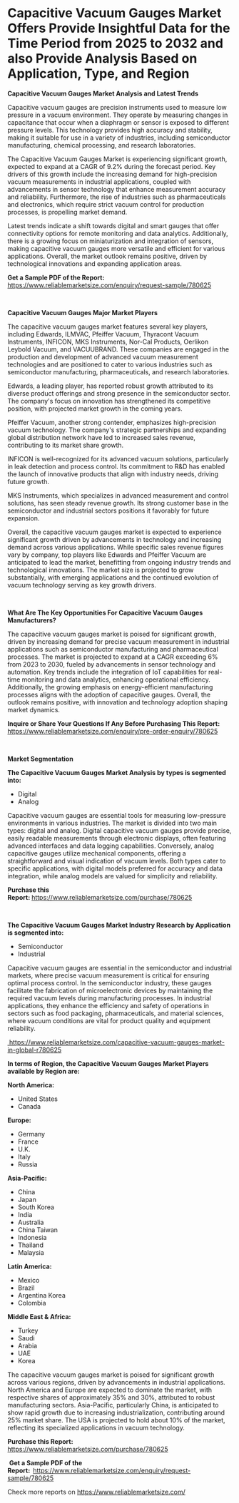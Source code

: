 <p><h1>Capacitive Vacuum Gauges Market Offers Provide Insightful Data for the Time Period from 2025 to 2032 and also Provide Analysis Based on Application, Type, and Region</h1></p><p><strong>Capacitive Vacuum Gauges Market Analysis and Latest Trends</strong></p>
<p><p>Capacitive vacuum gauges are precision instruments used to measure low pressure in a vacuum environment. They operate by measuring changes in capacitance that occur when a diaphragm or sensor is exposed to different pressure levels. This technology provides high accuracy and stability, making it suitable for use in a variety of industries, including semiconductor manufacturing, chemical processing, and research laboratories.</p><p>The Capacitive Vacuum Gauges Market is experiencing significant growth, expected to expand at a CAGR of 9.2% during the forecast period. Key drivers of this growth include the increasing demand for high-precision vacuum measurements in industrial applications, coupled with advancements in sensor technology that enhance measurement accuracy and reliability. Furthermore, the rise of industries such as pharmaceuticals and electronics, which require strict vacuum control for production processes, is propelling market demand. </p><p>Latest trends indicate a shift towards digital and smart gauges that offer connectivity options for remote monitoring and data analytics. Additionally, there is a growing focus on miniaturization and integration of sensors, making capacitive vacuum gauges more versatile and efficient for various applications. Overall, the market outlook remains positive, driven by technological innovations and expanding application areas.</p></p>
<p><strong>Get a Sample PDF of the Report:&nbsp;</strong> <a href="https://www.reliablemarketsize.com/enquiry/request-sample/780625?utm_campaign=2996&utm_medium=2&utm_source=Github&utm_content=ia&utm_term=26032025&utm_id=capacitive-vacuum-gauges">https://www.reliablemarketsize.com/enquiry/request-sample/780625</a></p>
<p>&nbsp;</p>
<p><strong>Capacitive Vacuum Gauges Major Market Players</strong></p>
<p><p>The capacitive vacuum gauges market features several key players, including Edwards, ILMVAC, Pfeiffer Vacuum, Thyracont Vacuum Instruments, INFICON, MKS Instruments, Nor-Cal Products, Oerlikon Leybold Vacuum, and VACUUBRAND. These companies are engaged in the production and development of advanced vacuum measurement technologies and are positioned to cater to various industries such as semiconductor manufacturing, pharmaceuticals, and research laboratories.</p><p>Edwards, a leading player, has reported robust growth attributed to its diverse product offerings and strong presence in the semiconductor sector. The company's focus on innovation has strengthened its competitive position, with projected market growth in the coming years.</p><p>Pfeiffer Vacuum, another strong contender, emphasizes high-precision vacuum technology. The company's strategic partnerships and expanding global distribution network have led to increased sales revenue, contributing to its market share growth.</p><p>INFICON is well-recognized for its advanced vacuum solutions, particularly in leak detection and process control. Its commitment to R&D has enabled the launch of innovative products that align with industry needs, driving future growth.</p><p>MKS Instruments, which specializes in advanced measurement and control solutions, has seen steady revenue growth. Its strong customer base in the semiconductor and industrial sectors positions it favorably for future expansion.</p><p>Overall, the capacitive vacuum gauges market is expected to experience significant growth driven by advancements in technology and increasing demand across various applications. While specific sales revenue figures vary by company, top players like Edwards and Pfeiffer Vacuum are anticipated to lead the market, benefitting from ongoing industry trends and technological innovations. The market size is projected to grow substantially, with emerging applications and the continued evolution of vacuum technology serving as key growth drivers.</p></p>
<p>&nbsp;</p>
<p><strong>What Are The Key Opportunities For Capacitive Vacuum Gauges Manufacturers?</strong></p>
<p><p>The capacitive vacuum gauges market is poised for significant growth, driven by increasing demand for precise vacuum measurement in industrial applications such as semiconductor manufacturing and pharmaceutical processes. The market is projected to expand at a CAGR exceeding 6% from 2023 to 2030, fueled by advancements in sensor technology and automation. Key trends include the integration of IoT capabilities for real-time monitoring and data analytics, enhancing operational efficiency. Additionally, the growing emphasis on energy-efficient manufacturing processes aligns with the adoption of capacitive gauges. Overall, the outlook remains positive, with innovation and technology adoption shaping market dynamics.</p></p>
<p><strong>Inquire or Share Your Questions If Any Before Purchasing This Report:</strong> <a href="https://www.reliablemarketsize.com/enquiry/pre-order-enquiry/780625?utm_campaign=2996&utm_medium=2&utm_source=Github&utm_content=ia&utm_term=26032025&utm_id=capacitive-vacuum-gauges">https://www.reliablemarketsize.com/enquiry/pre-order-enquiry/780625</a></p>
<p>&nbsp;</p>
<p><strong>Market Segmentation</strong></p>
<p><strong>The Capacitive Vacuum Gauges Market Analysis by types is segmented into:</strong></p>
<p><ul><li>Digital</li><li>Analog</li></ul></p>
<p><p>Capacitive vacuum gauges are essential tools for measuring low-pressure environments in various industries. The market is divided into two main types: digital and analog. Digital capacitive vacuum gauges provide precise, easily readable measurements through electronic displays, often featuring advanced interfaces and data logging capabilities. Conversely, analog capacitive gauges utilize mechanical components, offering a straightforward and visual indication of vacuum levels. Both types cater to specific applications, with digital models preferred for accuracy and data integration, while analog models are valued for simplicity and reliability.</p></p>
<p><strong>Purchase this Report:&nbsp;</strong><a href="https://www.reliablemarketsize.com/purchase/780625?utm_campaign=2996&utm_medium=2&utm_source=Github&utm_content=ia&utm_term=26032025&utm_id=capacitive-vacuum-gauges">https://www.reliablemarketsize.com/purchase/780625</a></p>
<p>&nbsp;</p>
<p><strong>The Capacitive Vacuum Gauges Market Industry Research by Application is segmented into:</strong></p>
<p><ul><li>Semiconductor</li><li>Industrial</li></ul></p>
<p><p>Capacitive vacuum gauges are essential in the semiconductor and industrial markets, where precise vacuum measurement is critical for ensuring optimal process control. In the semiconductor industry, these gauges facilitate the fabrication of microelectronic devices by maintaining the required vacuum levels during manufacturing processes. In industrial applications, they enhance the efficiency and safety of operations in sectors such as food packaging, pharmaceuticals, and material sciences, where vacuum conditions are vital for product quality and equipment reliability.</p></p>
<p><a href="https://www.reliablemarketsize.com/capacitive-vacuum-gauges-market-in-global-r780625?utm_campaign=2996&utm_medium=2&utm_source=Github&utm_content=ia&utm_term=26032025&utm_id=capacitive-vacuum-gauges">&nbsp;https://www.reliablemarketsize.com/capacitive-vacuum-gauges-market-in-global-r780625</a></p>
<p><strong>In terms of Region, the Capacitive Vacuum Gauges Market Players available by Region are:</strong></p>
<p>
    <p> <strong> North America: </strong>
        <ul>
            <li>United States</li>
            <li>Canada</li>
        </ul>
        </p> 
    <p> <strong> Europe: </strong>
        <ul>
            <li>Germany</li>
            <li>France</li>
            <li>U.K.</li>
            <li>Italy</li>
            <li>Russia</li>
        </ul>
        </p> 
    <p> <strong> Asia-Pacific: </strong>
        <ul>
            <li>China</li>
            <li>Japan</li>
            <li>South Korea</li>
            <li>India</li>
            <li>Australia</li>
            <li>China Taiwan</li>
            <li>Indonesia</li>
            <li>Thailand</li>
            <li>Malaysia</li>
        </ul>
        </p> 
    <p> <strong> Latin America: </strong>
        <ul>
            <li>Mexico</li>
            <li>Brazil</li>
            <li>Argentina Korea</li>
            <li>Colombia</li>
        </ul>
        </p> 
    <p> <strong> Middle East & Africa: </strong>
        <ul>
            <li>Turkey</li>
            <li>Saudi</li>
            <li>Arabia</li>
            <li>UAE</li>
            <li>Korea</li>
        </ul>
    </p>
    </p>
<p><p>The capacitive vacuum gauges market is poised for significant growth across various regions, driven by advancements in industrial applications. North America and Europe are expected to dominate the market, with respective shares of approximately 35% and 30%, attributed to robust manufacturing sectors. Asia-Pacific, particularly China, is anticipated to show rapid growth due to increasing industrialization, contributing around 25% market share. The USA is projected to hold about 10% of the market, reflecting its specialized applications in vacuum technology.</p></p>
<p><strong>Purchase this Report: </strong><a href="https://www.reliablemarketsize.com/purchase/780625?utm_campaign=2996&utm_medium=2&utm_source=Github&utm_content=ia&utm_term=26032025&utm_id=capacitive-vacuum-gauges">https://www.reliablemarketsize.com/purchase/780625</a></p>
<p>&nbsp;<strong>Get a Sample PDF of the Report:&nbsp;&nbsp;</strong><a href="https://www.reliablemarketsize.com/enquiry/request-sample/780625?utm_campaign=2996&utm_medium=2&utm_source=Github&utm_content=ia&utm_term=26032025&utm_id=capacitive-vacuum-gauges">https://www.reliablemarketsize.com/enquiry/request-sample/780625</a></p>
<p><strong></strong></p>
<p>Check more reports on <a href="https://www.reliablemarketsize.com/?utm_campaign=2996&utm_medium=2&utm_source=Github&utm_content=ia&utm_term=26032025&utm_id=capacitive-vacuum-gauges">https://www.reliablemarketsize.com/</a></p>